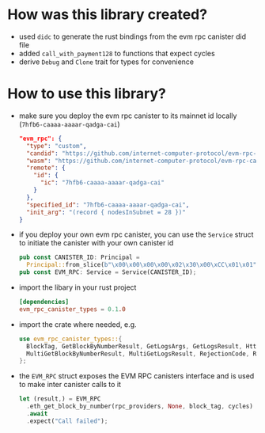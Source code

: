 # How was this library created?

-   used `didc` to generate the rust bindings from the evm rpc canister did file
-   added `call_with_payment128` to functions that expect cycles
-   derive `Debug` and `Clone` trait for types for convenience

# How to use this library?

-   make sure you deploy the evm rpc canister to its mainnet id locally (`7hfb6-caaaa-aaaar-qadga-cai`)
    ```json
    "evm_rpc": {
      "type": "custom",
      "candid": "https://github.com/internet-computer-protocol/evm-rpc-canister/releases/latest/download/evm_rpc.did",
      "wasm": "https://github.com/internet-computer-protocol/evm-rpc-canister/releases/latest/download/evm_rpc.wasm.gz",
      "remote": {
        "id": {
          "ic": "7hfb6-caaaa-aaaar-qadga-cai"
        }
      },
      "specified_id": "7hfb6-caaaa-aaaar-qadga-cai",
      "init_arg": "(record { nodesInSubnet = 28 })"
    }
    ```
-   if you deploy your own evm rpc canister, you can use the `Service` struct to initiate the canister with your own canister id
    ```rust
    pub const CANISTER_ID: Principal =
      Principal::from_slice(b"\x00\x00\x00\x00\x02\x30\x00\xCC\x01\x01"); // 7hfb6-caaaa-aaaar-qadga-cai
    pub const EVM_RPC: Service = Service(CANISTER_ID);
    ```
-   import the libary in your rust project
    ```toml
    [dependencies]
    evm_rpc_canister_types = 0.1.0
    ```
-   import the crate where needed, e.g.
    ```rust
    use evm_rpc_canister_types::{
      BlockTag, GetBlockByNumberResult, GetLogsArgs, GetLogsResult, HttpOutcallError,
      MultiGetBlockByNumberResult, MultiGetLogsResult, RejectionCode, RpcError, EVM_RPC,
    };
    ```
-   the `EVM_RPC` struct exposes the EVM RPC canisters interface and is used to make inter canister calls to it
    ```rust
    let (result,) = EVM_RPC
      .eth_get_block_by_number(rpc_providers, None, block_tag, cycles)
      .await
      .expect("Call failed");
    ```

